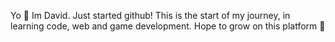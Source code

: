 Yo 🤗
Im David. 
Just started github! 
This is the start of my journey, in learning code, web and game development.
Hope to grow on this platform 🥳
